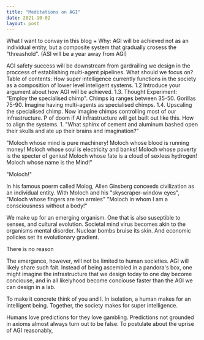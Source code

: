 ```yaml
---
title: "Meditations on AGI"
date: 2021-10-02
layout: post
---
```



What I want to convay in this blog + Why:
AGI will be achieved not as an individual entity, but a composite system that gradually crosess the "threashold".
(ASI will be a year away from AGI)



AGI safety success will be downstream from gardrailing we design in the proccess of establishing multi-agent pipelines.
What should we focus on?
Table of contents:
How super intelligence currently functions in the society as a composition of lower level inteligent systems.
1.2 Introduce your argument about how AGI will be achieved.
1.3. Thought Experiment: "Employ the specialised chimp". Chimps iq ranges between 35-50. Gorillas 75-90. Imagine having multi-agents as specialised chimps.
1.4. Upscaling the specialised chimp. Now imagine chimps controlling most of our infrastructure.
P of doom if AI infrastructure will get built out like this.
How to align the systems.
1.
"What sphinx of cement and aluminum bashed open their skulls and ate up their brains and imagination?"

"Moloch whose mind is pure machinery! Moloch whose blood is running money! Moloch whose soul is electricity and banks! Moloch whose poverty is the specter of genius! Moloch whose fate is a cloud of sexless hydrogen! Moloch whose name is the Mind!"

"Moloch!"

In his famous poerm called Molog, Allen Ginsberg conceeds civilization as an individual entity. With Moloch and his "skyscraper-window eyes", "Moloch whose fingers are ten armies" "Moloch in whom I am a consciousness without a body!"

We make up for an emerging organism. One that is also suseptible to senses, and cultural evolution. Societal mind virus becomes akin to the organisms mental disorder. Nuclear bombs bruise its skin. And economic policies set its evolutionary gradient.

There is no reason 

The emergance, however, will not be limited to human societies. AGI will likely share such fait. Instead of being ascembled in a pandora's box, one might imagine the infrastructure that we design today to one day become conciouse, and in all likelyhood become conciouse faster than the AGI we can design in a lab.

To make it concrete think of you and I. In isolation, a human makes for an intelligent being. Together, the society makes for super intelligence.

Humans love predictions for they love gambling. Predictions not grounded in axioms almost always turn out to be false. To postulate about the uprise of AGI reasonably,